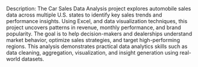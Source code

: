Description:
The Car Sales Data Analysis project explores automobile sales data across multiple U.S. states to identify key sales trends and performance insights.
Using Excel, and data visualization techniques, this project uncovers patterns in revenue, monthly performance, and brand popularity.
The goal is to help decision-makers and dealerships understand market behavior, optimize sales strategies, and target high-performing regions.
This analysis demonstrates practical data analytics skills such as data cleaning, aggregation, visualization, and insight generation using real-world datasets.
